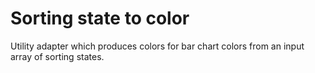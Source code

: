 # Sorting state to color

Utility adapter which produces colors for bar chart colors from an input array of sorting states.
